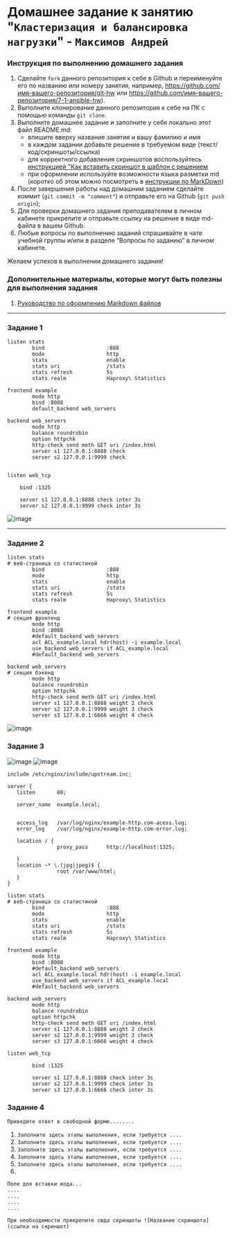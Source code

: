 # Домашнее задание к занятию "`Кластеризация и балансировка нагрузки`" - `Максимов Андрей`


### Инструкция по выполнению домашнего задания

   1. Сделайте `fork` данного репозитория к себе в Github и переименуйте его по названию или номеру занятия, например, https://github.com/имя-вашего-репозитория/git-hw или  https://github.com/имя-вашего-репозитория/7-1-ansible-hw).
   2. Выполните клонирование данного репозитория к себе на ПК с помощью команды `git clone`.
   3. Выполните домашнее задание и заполните у себя локально этот файл README.md:
      - впишите вверху название занятия и вашу фамилию и имя
      - в каждом задании добавьте решение в требуемом виде (текст/код/скриншоты/ссылка)
      - для корректного добавления скриншотов воспользуйтесь [инструкцией "Как вставить скриншот в шаблон с решением](https://github.com/netology-code/sys-pattern-homework/blob/main/screen-instruction.md)
      - при оформлении используйте возможности языка разметки md (коротко об этом можно посмотреть в [инструкции  по MarkDown](https://github.com/netology-code/sys-pattern-homework/blob/main/md-instruction.md))
   4. После завершения работы над домашним заданием сделайте коммит (`git commit -m "comment"`) и отправьте его на Github (`git push origin`);
   5. Для проверки домашнего задания преподавателем в личном кабинете прикрепите и отправьте ссылку на решение в виде md-файла в вашем Github.
   6. Любые вопросы по выполнению заданий спрашивайте в чате учебной группы и/или в разделе “Вопросы по заданию” в личном кабинете.
   
Желаем успехов в выполнении домашнего задания!
   
### Дополнительные материалы, которые могут быть полезны для выполнения задания

1. [Руководство по оформлению Markdown файлов](https://gist.github.com/Jekins/2bf2d0638163f1294637#Code)

---

### Задание 1

```
listen stats 
        bind                    :888
        mode                    http
        stats                   enable
        stats uri               /stats
        stats refresh           5s
        stats realm             Haproxy\ Statistics

frontend example 
        mode http
        bind :8088
        default_backend web_servers

backend web_servers  
        mode http
        balance roundrobin
        option httpchk
        http-check send meth GET uri /index.html
        server s1 127.0.0.1:8888 check
        server s2 127.0.0.1:9999 check


listen web_tcp

	bind :1325

	server s1 127.0.0.1:8888 check inter 3s
	server s2 127.0.0.1:9999 check inter 3s
```


![image](https://github.com/duha2060/HaProxy/assets/80347708/eda07fbd-c016-4639-be2b-b05aa7eb9a6d)

---

### Задание 2
```
listen stats
# веб-страница со статистикой
        bind                    :888
        mode                    http
        stats                   enable
        stats uri               /stats
        stats refresh           5s
        stats realm             Haproxy\ Statistics

frontend example
# секция фронтенд
        mode http
        bind :8088
        #default_backend web_servers
        acl ACL_example.local hdr(host) -i example.local
        use_backend web_servers if ACL_example.local
        #default_backend web_servers

backend web_servers
# секция бэкенд
        mode http
        balance roundrobin
        option httpchk
        http-check send meth GET uri /index.html
        server s1 127.0.0.1:8888 weight 2 check
        server s2 127.0.0.1:9999 weight 3 check
        server s3 127.0.0.1:6666 weight 4 check
```

![image](https://github.com/duha2060/HaProxy/assets/80347708/de19126a-7fc1-4127-ad78-31bc827b1bef)


### Задание 3

![image](https://github.com/duha2060/HaProxy/assets/80347708/59cbc444-637f-4575-ae53-fc06f74f3155)
![image](https://github.com/duha2060/HaProxy/assets/80347708/99f8e2c2-17da-44a9-b91a-318667b6e8c0)
```
include /etc/nginx/include/upstream.inc;

server {
   listen       80;

   server_name  example.local;


   access_log   /var/log/nginx/example-http.com-acess.log;
   error_log    /var/log/nginx/example-http.com-error.log;

   location / {
                proxy_pass      http://localhost:1325;

   }
   location ~* \.(jpg|jpeg)$ {
                root /var/www/html;
   }
}
```
```
listen stats
# веб-страница со статистикой
        bind                    :888
        mode                    http
        stats                   enable
        stats uri               /stats
        stats refresh           5s
        stats realm             Haproxy\ Statistics

frontend example
        mode http
        bind :8088
        #default_backend web_servers
        acl ACL_example.local hdr(host) -i example.local
        use_backend web_servers if ACL_example.local
        #default_backend web_servers

backend web_servers
        mode http
        balance roundrobin
        option httpchk
        http-check send meth GET uri /index.html
        server s1 127.0.0.1:8888 weight 2 check
        server s2 127.0.0.1:9999 weight 3 check
        server s3 127.0.0.1:6666 weight 4 check

listen web_tcp

        bind :1325

        server s1 127.0.0.1:8888 check inter 3s
        server s2 127.0.0.1:9999 check inter 3s
        server s3 127.0.0.1:6666 check inter 3s
```




### Задание 4

`Приведите ответ в свободной форме........`

1. `Заполните здесь этапы выполнения, если требуется ....`
2. `Заполните здесь этапы выполнения, если требуется ....`
3. `Заполните здесь этапы выполнения, если требуется ....`
4. `Заполните здесь этапы выполнения, если требуется ....`
5. `Заполните здесь этапы выполнения, если требуется ....`
6. 

```
Поле для вставки кода...
....
....
....
....
```

`При необходимости прикрепитe сюда скриншоты
![Название скриншота](ссылка на скриншот)`


